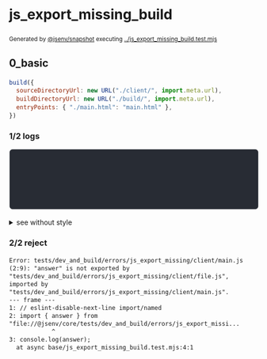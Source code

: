 # js_export_missing_build

<sub>
  Generated by <a href="https://github.com/jsenv/core/tree/main/packages/independent/snapshot">@jsenv/snapshot</a> executing <a href="../js_export_missing_build.test.mjs">../js_export_missing_build.test.mjs</a>
</sub>

## 0_basic

```js
build({
  sourceDirectoryUrl: new URL("./client/", import.meta.url),
  buildDirectoryUrl: new URL("./build/", import.meta.url),
  entryPoints: { "./main.html": "main.html" },
})
```

### 1/2 logs

![img](js_export_missing_build/0_basic/log_group.svg)

<details>
  <summary>see without style</summary>

```console

build "./main.html"
⠋ generate source graph
✔ generate source graph (done in <X> second)
⠋ bundle "js_module"
✖ failed to bundle "js_module"

```

</details>


### 2/2 reject

```console
Error: tests/dev_and_build/errors/js_export_missing/client/main.js (2:9): "answer" is not exported by "tests/dev_and_build/errors/js_export_missing/client/file.js", imported by "tests/dev_and_build/errors/js_export_missing/client/main.js".
--- frame ---
1: // eslint-disable-next-line import/named
2: import { answer } from "file://@jsenv/core/tests/dev_and_build/errors/js_export_missi...
            ^
3: console.log(answer);
  at async base/js_export_missing_build.test.mjs:4:1
```